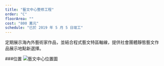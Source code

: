 ```yaml
---
title: "藝文中心整修工程"
order: "C"
floorArea: ""
cost: "800 萬元"
schedule: "已於 2019 年 5 月 5 日竣工"
---
```


<div class="description">
  <p>定期展示海內外藝術家作品，並結合程式藝文特區軸線，提供社會團體靜態藝文作品展示地點新選擇。</p>
</div>

###位置
![藝文中心位置圖](/completed/art-center-renovation/map.png)

